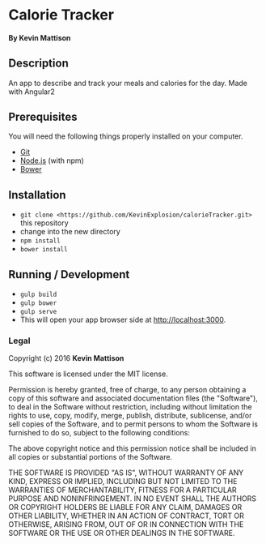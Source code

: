 # Calorie Tracker

#### By Kevin Mattison

## Description
An app to describe and track your meals and calories for the day. Made with Angular2

## Prerequisites

You will need the following things properly installed on your computer.

* [Git](http://git-scm.com/)
* [Node.js](http://nodejs.org/) (with npm)
* [Bower](http://bower.io/)

## Installation

* `git clone <https://github.com/KevinExplosion/calorieTracker.git>` this repository
* change into the new directory
* `npm install`
* `bower install`

## Running / Development

* `gulp build`
* `gulp bower`
* `gulp serve`
* This will open your app browser side at [http://localhost:3000](http://localhost:3000).


### Legal

Copyright (c) 2016 **Kevin Mattison**

This software is licensed under the MIT license.

Permission is hereby granted, free of charge, to any person obtaining a copy
of this software and associated documentation files (the "Software"), to deal
in the Software without restriction, including without limitation the rights
to use, copy, modify, merge, publish, distribute, sublicense, and/or sell
copies of the Software, and to permit persons to whom the Software is
furnished to do so, subject to the following conditions:

The above copyright notice and this permission notice shall be included in
all copies or substantial portions of the Software.

THE SOFTWARE IS PROVIDED "AS IS", WITHOUT WARRANTY OF ANY KIND, EXPRESS OR
IMPLIED, INCLUDING BUT NOT LIMITED TO THE WARRANTIES OF MERCHANTABILITY,
FITNESS FOR A PARTICULAR PURPOSE AND NONINFRINGEMENT. IN NO EVENT SHALL THE
AUTHORS OR COPYRIGHT HOLDERS BE LIABLE FOR ANY CLAIM, DAMAGES OR OTHER
LIABILITY, WHETHER IN AN ACTION OF CONTRACT, TORT OR OTHERWISE, ARISING FROM,
OUT OF OR IN CONNECTION WITH THE SOFTWARE OR THE USE OR OTHER DEALINGS IN
THE SOFTWARE.

